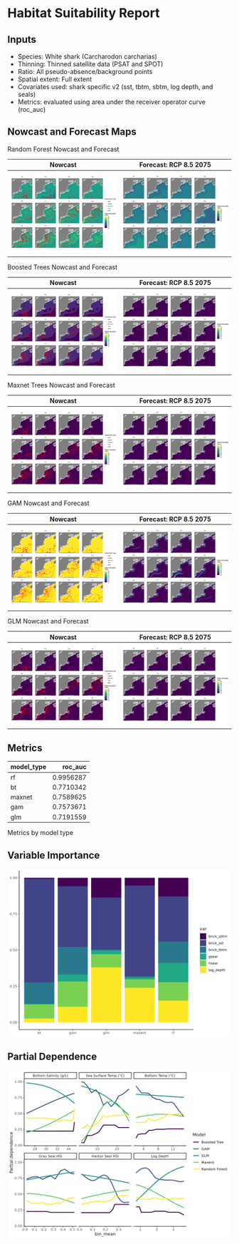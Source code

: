 Habitat Suitability Report
================

## Inputs

- Species: White shark (Carcharodon carcharias)
- Thinning: Thinned satellite data (PSAT and SPOT)
- Ratio: All pseudo-absence/background points
- Spatial extent: Full extent
- Covariates used: shark specific v2 (sst, tbtm, sbtm, log depth, and
  seals)
- Metrics: evaluated using area under the receiver operator curve
  (roc_auc)

## Nowcast and Forecast Maps

Random Forest Nowcast and Forecast

| Nowcast | Forecast: RCP 8.5 2075 |
|:--:|:--:|
| ![](../../../../tidy_reports/versions/c11/000710/c11.000710.01_12_rf_compiled_casts.png) | ![](../../../../tidy_reports/versions/c11/000714/c11.000714.01_12_rf_compiled_casts.png) |

Boosted Trees Nowcast and Forecast

| Nowcast | Forecast: RCP 8.5 2075 |
|:--:|:--:|
| ![](../../../../tidy_reports/versions/c11/000710/c11.000710.01_12_bt_compiled_casts.png) | ![](../../../../tidy_reports/versions/c11/000714/c11.000714.01_12_bt_compiled_casts.png) |

Maxnet Trees Nowcast and Forecast

| Nowcast | Forecast: RCP 8.5 2075 |
|:--:|:--:|
| ![](../../../../tidy_reports/versions/c11/000710/c11.000710.01_12_maxent_compiled_casts.png) | ![](../../../../tidy_reports/versions/c11/000714/c11.000714.01_12_maxent_compiled_casts.png) |

GAM Nowcast and Forecast

| Nowcast | Forecast: RCP 8.5 2075 |
|:--:|:--:|
| ![](../../../../tidy_reports/versions/c11/000710/c11.000710.01_12_gam_compiled_casts.png) | ![](../../../../tidy_reports/versions/c11/000714/c11.000714.01_12_gam_compiled_casts.png) |

GLM Nowcast and Forecast

| Nowcast | Forecast: RCP 8.5 2075 |
|:--:|:--:|
| ![](../../../../tidy_reports/versions/c11/000710/c11.000710.01_12_glm_compiled_casts.png) | ![](../../../../tidy_reports/versions/c11/000714/c11.000714.01_12_glm_compiled_casts.png) |

## Metrics

| model_type |   roc_auc |
|:-----------|----------:|
| rf         | 0.9956287 |
| bt         | 0.7710342 |
| maxnet     | 0.7589625 |
| gam        | 0.7573671 |
| glm        | 0.7191559 |

Metrics by model type

## Variable Importance

![](m11.00071_tidy_compiled_files/figure-gfm/variable_importance-1.png)

## Partial Dependence

![](m11.00071_tidy_compiled_files/figure-gfm/partial_dependence-1.png)
